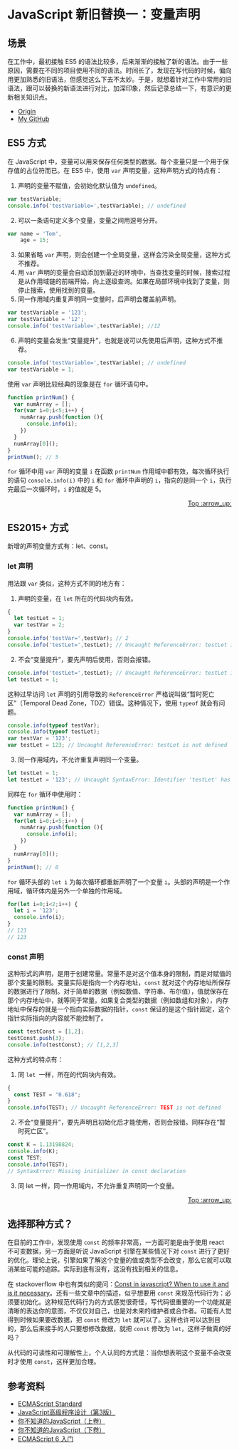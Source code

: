 # JavaScript 新旧替换一：变量声明
## 场景
在工作中，最初接触 ES5 的语法比较多，后来渐渐的接触了新的语法。由于一些原因，需要在不同的项目使用不同的语法。时间长了，发现在写代码的时候，偏向用更加熟悉的旧语法，但感觉这么下去不太妙。于是，就想着针对工作中常用的旧语法，跟可以替换的新语法进行对比，加深印象，然后记录总结一下，有意识的更新相关知识点。


- [Origin][url-origin]
- [My GitHub][url-my-github]

## ES5 方式
在 JavaScript 中，变量可以用来保存任何类型的数据。每个变量只是一个用于保存值的占位符而已。在 ES5 中，使用 `var` 声明变量，这种声明方式的特点有：
1. 声明的变量不赋值，会初始化默认值为 `undefined`。
```javascript
var testVariable;
console.info('testVariable=',testVariable); // undefined
```
2. 可以一条语句定义多个变量，变量之间用逗号分开。
```javascript
var name = 'Tom',
    age = 15;
```
3. 如果省略 `var` 声明，则会创建一个全局变量，这样会污染全局变量，这种方式不推荐。
4. 用 `var` 声明的变量会自动添加到最近的环境中，当查找变量的时候，搜索过程是从作用域链的前端开始，向上逐级查询。如果在局部环境中找到了变量，则停止搜索，使用找到的变量。
5. 同一作用域内重复声明同一变量时，后声明会覆盖前声明。
```javascript
var testVariable = '123';
var testVariable = '12';
console.info('testVariable=',testVariable); //12
```
6. 声明的变量会发生“变量提升”，也就是说可以先使用后声明，这种方式不推荐。
```javascript
console.info('testVariable=',testVariable); // undefined
var testVariable = 1;
```

使用 `var` 声明比较经典的现象是在 `for` 循环语句中。
```javascript
function printNum() {
  var numArray = [];
  for(var i=0;i<5;i++) {
    numArray.push(function (){
      console.info(i);
    })
  }
  numArray[0]();
}
printNum(); // 5
```
`for` 循环中用 `var` 声明的变量 `i` 在函数 `printNum` 作用域中都有效，每次循环执行的语句 `console.info(i)` 中的 `i` 和 `for` 循环中声明的 `i`，指向的是同一个 `i`，执行完最后一次循环时，`i` 的值就是 5。
<div align="right"><a href="#index">Top :arrow_up:</a></div>

## ES2015+ 方式
新增的声明变量方式有：let、const。
### let 声明
用法跟 `var` 类似，这种方式不同的地方有：
1. 声明的变量，在 `let` 所在的代码块内有效。
```javascript
{
  let testLet = 1;
  var testVar = 2;
}
console.info('testVar=',testVar); // 2
console.info('testLet=',testLet); // Uncaught ReferenceError: testLet is not defined
```
2. 不会“变量提升”，要先声明后使用，否则会报错。
```javascript
console.info('testLet=',testLet); // Uncaught ReferenceError: testLet is not defined
let testLet = 1;
```
这种过早访问 `let` 声明的引用导致的 `ReferenceError` 严格说叫做“暂时死亡区”（Temporal Dead Zone，TDZ）错误。这种情况下，使用 `typeof` 就会有问题。
```javascript
console.info(typeof testVar);
console.info(typeof testLet);
var testVar = '123';
var testLet = 123; // Uncaught ReferenceError: testLet is not defined
```
3. 同一作用域内，不允许重复声明同一个变量。
```javascript
let testLet = 1;
let testLet = '123'; // Uncaught SyntaxError: Identifier 'testLet' has already been declared
```
同样在 `for` 循环中使用时：
```javascript
function printNum() {
  var numArray = [];
  for(let i=0;i<5;i++) {
    numArray.push(function (){
      console.info(i);
    })
  }
  numArray[0]();
}
printNum(); // 0
```
`for` 循环头部的 `let i` 为每次循环都重新声明了一个变量 `i`。头部的声明是一个作用域，循环体内是另外一个单独的作用域。
```javascript
for(let i=0;i<2;i++) {
  let i = '123';
  console.info(i);
}
// 123
// 123
```

### const 声明
这种形式的声明，是用于创建常量。常量不是对这个值本身的限制，而是对赋值的那个变量的限制。变量实际是指向一个内存地址，`const` 就对这个内存地址所保存的数据进行了限制。对于简单的数据（例如数值、字符串、布尔值），值就保存在那个内存地址中，就等同于常量。如果复合类型的数据（例如数组和对象），内存地址中保存的就是一个指向实际数据的指针，`const` 保证的是这个指针固定，这个指针实际指向的内容就不能控制了。
```javascript
const testConst = [1,2];
testConst.push(3);
console.info(testConst); // [1,2,3]
```
这种方式的特点有：
1. 同 `let `一样，所在的代码块内有效。
```javascript
{
  const TEST = "0.618";
}
console.info(TEST); // Uncaught ReferenceError: TEST is not defined
```
2. 不会“变量提升”，要先声明且初始化后才能使用，否则会报错。同样存在“暂时死亡区”。
```javascript
const K = 1.13198824;
console.info(K);
const TEST;
console.info(TEST);
// SyntaxError: Missing initializer in const declaration
```
3. 同 let 一样，同一作用域内，不允许重复声明同一个变量。
<div align="right"><a href="#index">Top :arrow_up:</a></div>

## 选择那种方式？
在目前的工作中，发现使用 `const` 的频率非常高，一方面可能是由于使用 react 不可变数据，另一方面是听说 JavaScript 引擎在某些情况下对 `const` 进行了更好的优化。理论上说，引擎如果了解这个变量的值或类型不会改变，那么它就可以取消某些可能的追踪。实际到底有没有，这没有找到相关的信息。

在 stackoverflow 中也有类似的提问：[Const in javascript? When to use it and is it necessary][url-stackoverflow-question]。还有一些文章中的描述，似乎想要用 `const` 来规范代码行为：必须要初始化。这种规范代码行为的方式感觉很奇怪，写代码很重要的一个功能就是清晰的表达你的意图，不仅仅对自己，也是对未来的维护者或合作者。可能有人觉得到时候如果要改数据，把 `const` 修改为 `let` 就可以了。这样也许可以达到目的，那么后来接手的人只要想修改数据，就把 `const` 修改为 `let`，这样子做真的好吗？

从代码的可读性和可理解性上，个人认同的方式是：当你想表明这个变量不会改变时才使用 `const`，这样更加合理。

## 参考资料
- [ECMAScript Standard][url-ecma-standard]
- [JavaScript高级程序设计（第3版） ][url-javascript-design]
- [你不知道的JavaScript（上卷） ][url-unknow-javascript-1]
- [你不知道的JavaScript（下卷） ][url-unknow-javascript-3]
- [ECMAScript 6 入门][url-es6-ruanyifeng]


[url-ecma-standard]:http://www.ecma-international.org/publications/standards/Ecma-262.htm
[url-javascript-design]:http://www.ituring.com.cn/book/946
[url-unknow-javascript-1]:http://www.ituring.com.cn/book/1488
[url-unknow-javascript-3]:http://www.ituring.com.cn/book/1666
[url-es6-ruanyifeng]:http://es6.ruanyifeng.com/


[url-stackoverflow-question]:https://stackoverflow.com/questions/21237105/const-in-javascript-when-to-use-it-and-is-it-necessary


[url-ecma-9th]:http://www.ecma-international.org/ecma-262/9.0/index.html#sec-intro
[url-mdn-immediately-function]:https://developer.mozilla.org/en-US/docs/Glossary/IIFE
[url-wiki-immediately-function]:https://en.wikipedia.org/wiki/Immediately_invoked_function_expression
[url-blog-immediately-function]:http://benalman.com/news/2010/11/immediately-invoked-function-expression/#iife


[url-origin]:https://github.com/XXHolic/segment/issues/18
[url-my-github]:https://github.com/XXHolic

[url-origin]:https://github.com/XXHolic/segment/issues/18
[url-my-github]:https://github.com/XXHolic